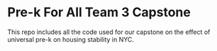 # Pre-k For All Team 3 Capstone


This repo includes all the code used for our capstone on the effect of universal pre-k on housing stability in NYC.
